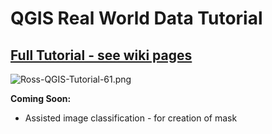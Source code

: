 # QGIS Real World Data Tutorial

## [Full Tutorial - see wiki pages](https://github.com/rossoe/Arma3_QGIS/wiki)

![Ross-QGIS-Tutorial-61.png](https://www.rossedwards.co.uk/arma/tutorial/Ross-QGIS-Tutorial-61.png)


**Coming Soon:**
  * Assisted image classification - for creation of mask
